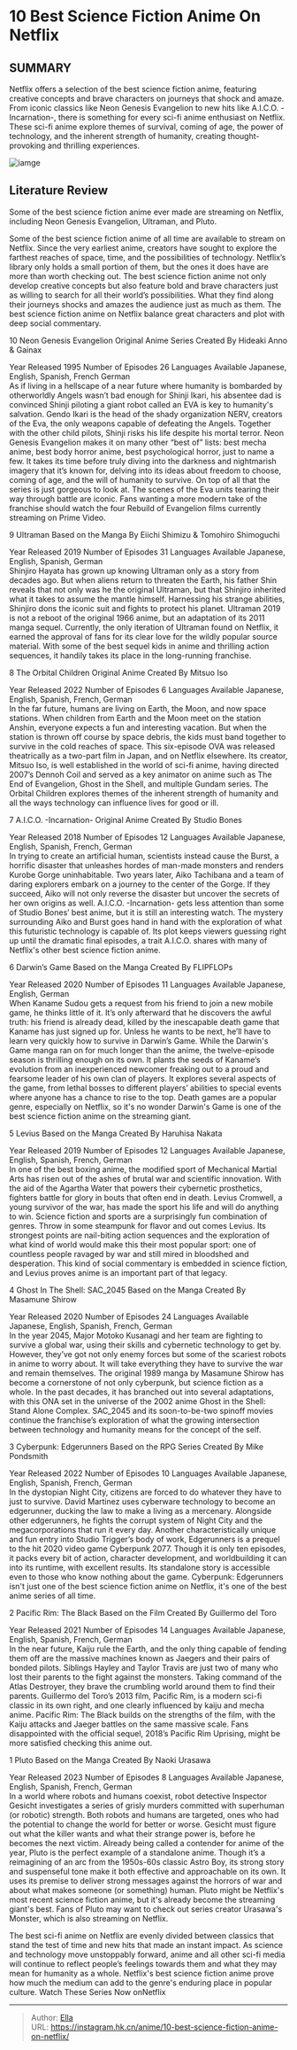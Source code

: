 # 10 Best Science Fiction Anime On Netflix


## SUMMARY 


 Netflix offers a selection of the best science fiction anime, featuring creative concepts and brave characters on journeys that shock and amaze. 
 From iconic classics like Neon Genesis Evangelion to new hits like A.I.C.O. -Incarnation-, there is something for every sci-fi anime enthusiast on Netflix. 
 These sci-fi anime explore themes of survival, coming of age, the power of technology, and the inherent strength of humanity, creating thought-provoking and thrilling experiences. 

![iamge](https://static1.srcdn.com/wordpress/wp-content/uploads/2023/10/collage-maker-31-oct-2023-11-21-pm-4601.jpg)

## Literature Review

Some of the best science fiction anime ever made are streaming on Netflix, including Neon Genesis Evangelion, Ultraman, and Pluto.




Some of the best science fiction anime of all time are available to stream on Netflix. Since the very earliest anime, creators have sought to explore the farthest reaches of space, time, and the possibilities of technology. Netflix’s library only holds a small portion of them, but the ones it does have are more than worth checking out.
The best science fiction anime not only develop creative concepts but also feature bold and brave characters just as willing to search for all their world’s possibilities. What they find along their journeys shocks and amazes the audience just as much as them. The best science fiction anime on Netflix balance great characters and plot with deep social commentary.









 








 10  Neon Genesis Evangelion 
Original Anime Series Created By Hideaki Anno &amp; Gainax


 







  Year Released   1995    Number of Episodes   26    Languages Available   Japanese, English, Spanish, French German    
As if living in a hellscape of a near future where humanity is bombarded by otherworldly Angels wasn’t bad enough for Shinji Ikari, his absentee dad is convinced Shinji piloting a giant robot called an EVA is key to humanity&#39;s salvation. Gendo Ikari is the head of the shady organization NERV, creators of the Eva, the only weapons capable of defeating the Angels. Together with the other child pilots, Shinji risks his life despite his mortal terror.
Neon Genesis Evangelion makes it on many other “best of” lists: best mecha anime, best body horror anime, best psychological horror, just to name a few. It takes its time before truly diving into the darkness and nightmarish imagery that it’s known for, delving into its ideas about freedom to choose, coming of age, and the will of humanity to survive. On top of all that the series is just gorgeous to look at. The scenes of the Eva units tearing their way through battle are iconic.
Fans wanting a more modern take of the franchise should watch the four Rebuild of Evangelion films currently streaming on Prime Video. 






 9  Ultraman 
Based on the Manga By Eiichi Shimizu &amp; Tomohiro Shimoguchi
        

  Year Released   2019    Number of Episodes   31    Languages Available   Japanese, English, Spanish, German    
Shinjiro Hayata has grown up knowing Ultraman only as a story from decades ago. But when aliens return to threaten the Earth, his father Shin reveals that not only was he the original Ultraman, but that Shinjiro inherited what it takes to assume the mantle himself. Harnessing his strange abilities, Shinjiro dons the iconic suit and fights to protect his planet.
Ultraman 2019 is not a reboot of the original 1966 anime, but an adaptation of its 2011 manga sequel. Currently, the only iteration of Ultraman found on Netflix, it earned the approval of fans for its clear love for the wildly popular source material. With some of the best sequel kids in anime and thrilling action sequences, it handily takes its place in the long-running franchise.





 8  The Orbital Children 
Original Anime Created By Mitsuo Iso
        

  Year Released   2022    Number of Episodes   6    Languages Available   Japanese, English, Spanish, French, German    
In the far future, humans are living on Earth, the Moon, and now space stations. When children from Earth and the Moon meet on the station Anshin, everyone expects a fun and interesting vacation. But when the station is thrown off course by space debris, the kids must band together to survive in the cold reaches of space.
This six-episode OVA was released theatrically as a two-part film in Japan, and on Netflix elsewhere. Its creator, Mitsuo Iso, is well established in the world of sci-fi anime, having directed 2007’s Dennoh Coil and served as a key animator on anime such as The End of Evangelion, Ghost in the Shell, and multiple Gundam series. The Orbital Children explores themes of the inherent strength of humanity and all the ways technology can influence lives for good or ill.





 7  A.I.C.O. -Incarnation- 
Original Anime Created By Studio Bones
        

  Year Released   2018    Number of Episodes   12    Languages Available   Japanese, English, Spanish, French, German    
In trying to create an artificial human, scientists instead cause the Burst, a horrific disaster that unleashes hordes of man-made monsters and renders Kurobe Gorge uninhabitable. Two years later, Aiko Tachibana and a team of daring explorers embark on a journey to the center of the Gorge. If they succeed, Aiko will not only reverse the disaster but uncover the secrets of her own origins as well.
A.I.C.O. -Incarnation- gets less attention than some of Studio Bones’ best anime, but it is still an interesting watch. The mystery surrounding Aiko and Burst goes hand in hand with the exploration of what this futuristic technology is capable of. Its plot keeps viewers guessing right up until the dramatic final episodes, a trait A.I.C.O. shares with many of Netflix&#39;s other best science fiction anime.





 6  Darwin’s Game 
Based on the Manga Created By FLIPFLOPs
        

  Year Released   2020    Number of Episodes   11    Languages Available   Japanese, English, German    
When Kaname Sudou gets a request from his friend to join a new mobile game, he thinks little of it. It’s only afterward that he discovers the awful truth: his friend is already dead, killed by the inescapable death game that Kaname has just signed up for. Unless he wants to be next, he’ll have to learn very quickly how to survive in Darwin’s Game.
While the Darwin&#39;s Game manga ran on for much longer than the anime, the twelve-episode season is thrilling enough on its own. It plants the seeds of Kaname’s evolution from an inexperienced newcomer freaking out to a proud and fearsome leader of his own clan of players. It explores several aspects of the game, from lethal bosses to different players’ abilities to special events where anyone has a chance to rise to the top. Death games are a popular genre, especially on Netflix, so it&#39;s no wonder Darwin&#39;s Game is one of the best science fiction anime on the streaming giant.





 5  Levius 
Based on the Manga Created By Haruhisa Nakata
        

  Year Released   2019    Number of Episodes   12    Languages Available   Japanese, English, Spanish, French, German    
In one of the best boxing anime, the modified sport of Mechanical Martial Arts has risen out of the ashes of brutal war and scientific innovation. With the aid of the Agartha Water that powers their cybernetic prosthetics, fighters battle for glory in bouts that often end in death. Levius Cromwell, a young survivor of the war, has made the sport his life and will do anything to win.
Science fiction and sports are a surprisingly fun combination of genres. Throw in some steampunk for flavor and out comes Levius. Its strongest points are nail-biting action sequences and the exploration of what kind of world would make this their most popular sport: one of countless people ravaged by war and still mired in bloodshed and desperation. This kind of social commentary is embedded in science fiction, and Levius proves anime is an important part of that legacy.





 4  Ghost In The Shell: SAC_2045 
Based on the Manga Created By Masamune Shirow
        

  Year Released   2020    Number of Episodes   24    Languages Available   Japanese, English, Spanish, French, German    
In the year 2045, Major Motoko Kusanagi and her team are fighting to survive a global war, using their skills and cybernetic technology to get by. However, they’ve got not only enemy forces but some of the scariest robots in anime to worry about. It will take everything they have to survive the war and remain themselves.
The original 1989 manga by Masamune Shirow has become a cornerstone of not only cyberpunk, but science fiction as a whole. In the past decades, it has branched out into several adaptations, with this ONA set in the universe of the 2002 anime Ghost in the Shell: Stand Alone Complex. SAC_2045 and its soon-to-be-two spinoff movies continue the franchise’s exploration of what the growing intersection between technology and humanity means for the concept of the self.





 3  Cyberpunk: Edgerunners 
Based on the RPG Series Created By Mike Pondsmith


 







  Year Released   2022    Number of Episodes   10    Languages Available   Japanese, English, Spanish, French, German    
In the dystopian Night City, citizens are forced to do whatever they have to just to survive. David Martinez uses cyberware technology to become an edgerunner, ducking the law to make a living as a mercenary. Alongside other edgerunners, he fights the corrupt system of Night City and the megacorporations that run it every day.
Another characteristically unique and fun entry into Studio Trigger’s body of work, Edgerunners is a prequel to the hit 2020 video game Cyberpunk 2077. Though it is only ten episodes, it packs every bit of action, character development, and worldbuilding it can into its runtime, with excellent results. Its standalone story is accessible even to those who know nothing about the game. Cyberpunk: Edgerunners isn&#39;t just one of the best science fiction anime on Netflix, it&#39;s one of the best anime series of all time.





 2  Pacific Rim: The Black 
Based on the Film Created By Guillermo del Toro
        

  Year Released   2021    Number of Episodes   14    Languages Available   Japanese, English, Spanish, French, German    
In the near future, Kaiju rule the Earth, and the only thing capable of fending them off are the massive machines known as Jaegers and their pairs of bonded pilots. Siblings Hayley and Taylor Travis are just two of many who lost their parents to the fight against the monsters. Taking command of the Atlas Destroyer, they brave the crumbling world around them to find their parents.
Guillermo del Toro’s 2013 film, Pacific Rim, is a modern sci-fi classic in its own right, and one clearly influenced by kaiju and mecha anime. Pacific Rim: The Black builds on the strengths of the film, with the Kaiju attacks and Jaeger battles on the same massive scale. Fans disappointed with the official sequel, 2018’s Pacific Rim Uprising, might be more satisfied checking this anime out.





 1  Pluto 
Based on the Manga Created By Naoki Urasawa


 







  Year Released   2023    Number of Episodes   8    Languages Available   Japanese, English, Spanish, French, German    
In a world where robots and humans coexist, robot detective Inspector Gesicht investigates a series of grisly murders committed with superhuman (or robotic) strength. Both robots and humans are targeted, ones who had the potential to change the world for better or worse. Gesicht must figure out what the killer wants and what their strange power is, before he becomes the next victim.
Already being called a contender for anime of the year, Pluto is the perfect example of a standalone anime. Though it’s a reimagining of an arc from the 1950s-60s classic Astro Boy, its strong story and suspenseful tone make it both effective and approachable on its own. It uses its premise to deliver strong messages against the horrors of war and about what makes someone (or something) human. Pluto might be Netflix&#39;s most recent science fiction anime, but it&#39;s already become the streaming giant&#39;s best.
Fans of Pluto may want to check out series creator Urasawa&#39;s Monster, which is also streaming on Netflix. 

The best sci-fi anime on Netflix are evenly divided between classics that stand the test of time and new hits that made an instant impact. As science and technology move unstoppably forward, anime and all other sci-fi media will continue to reflect people’s feelings towards them and what they may mean for humanity as a whole. Netflix&#39;s best science fiction anime prove how much the medium can add to the genre&#39;s enduring place in popular culture.
Watch These Series Now onNetflix

---

> Author: [Ella](https://instagram.hk.cn/)  
> URL: https://instagram.hk.cn/anime/10-best-science-fiction-anime-on-netflix/  

